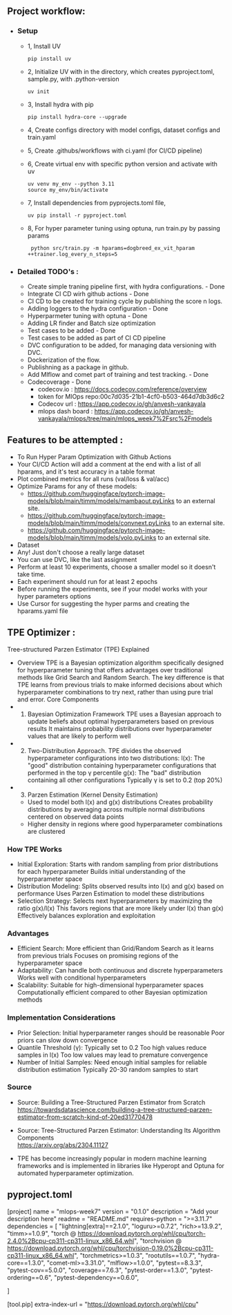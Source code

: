 ## Project workflow:

- ### Setup
    - 1, Install UV
        ````
        pip install uv
        ````

    - 2, Initialize UV with in the directory, which creates pyproject.toml, sample.py, with .python-version
        ````
        uv init
        ````

    - 3, Install hydra with pip
        ````
        pip install hydra-core --upgrade
        ````

    - 4, Create configs directory with model configs, dataset configs and train.yaml
    - 5, Create .githubs/workflows with ci.yaml (for CI/CD pipeline)
    - 6, Create virtual env with specific python version and activate with uv
        ````
        uv venv my_env --python 3.11
        source my_env/bin/activate
        ````
    - 7, Install dependencies from pyprojects.toml file,
        ````
        uv pip install -r pyproject.toml
        ````
    - 8, For hyper parameter tuning using optuna, run train.py by passing params
        ````
         python src/train.py -m hparams=dogbreed_ex_vit_hparam ++trainer.log_every_n_steps=5
        ````

- ### Detailed TODO's :    
    - Create simple traning pipeline first, with hydra configurations. - Done
    - Integrate CI CD wirh github actions - Done
    - CI CD to be created for training cycle by publishing the score n logs.
    - Adding loggers to the hydra configuration - Done
    - Hyperparmeter tuning with optuna - Done
    - Adding LR finder and Batch size optimization
    - Test cases to be added - Done
    - Test cases to be added as part of CI CD pipeline
    - DVC configuration to be added, for managing data versioning with DVC.
    - Dockerization of the flow.
    - Publishning as a package in github. 
    - Add Mlflow and comet part of training and test tracking. - Done
    - Codecoverage - Done
        - codecov.io :   https://docs.codecov.com/reference/overview
        - token for MlOps repo:00c7d035-21b1-4cf0-b503-464d7db3d6c2
        - Codecov url : https://app.codecov.io/gh/anvesh-vankayala
        - mlops dash board : https://app.codecov.io/gh/anvesh-vankayala/mlops/tree/main/mlops_week7%2Fsrc%2Fmodels 


##  Features to be attempted :
- To Run Hyper Param Optimization with Github Actions
- Your CI/CD Action will add a comment at the end with a list of all hparams, and it's test accuracy in a table format
- Plot combined metrics for all runs (val/loss & val/acc)
- Optimize Params for any of these models:
    - https://github.com/huggingface/pytorch-image-models/blob/main/timm/models/mambaout.pyLinks to an external site.
    - https://github.com/huggingface/pytorch-image-models/blob/main/timm/models/convnext.pyLinks to an external site.
    - https://github.com/huggingface/pytorch-image-models/blob/main/timm/models/volo.pyLinks to an external site.
- Dataset
- Any! Just don't choose a really large dataset
- You can use DVC, like the last assignment
- Perform at least 10 experiments, choose a smaller model so it doesn't take time.
- Each experiment should run for at least 2 epochs
- Before running the experiments, see if your model works with your hyper parameters options
- Use Cursor for suggesting the hyper parms and creating the hparams.yaml file



## TPE Optimizer :

Tree-structured Parzen Estimator (TPE) Explained
- Overview
    TPE is a Bayesian optimization algorithm specifically designed for hyperparameter tuning that offers advantages over traditional methods like Grid Search and Random Search. The key difference is that TPE learns from previous trials to make informed decisions about which hyperparameter combinations to try next, rather than using pure trial and error.
    Core Components
- 1. Bayesian Optimization Framework
    TPE uses a Bayesian approach to update beliefs about optimal hyperparameters based on previous results
    It maintains probability distributions over hyperparameter values that are likely to perform well
- 2. Two-Distribution Approach.
    TPE divides the observed hyperparameter configurations into two distributions:
    l(x): The "good" distribution containing hyperparameter configurations that performed in the top γ percentile
    g(x): The "bad" distribution containing all other configurations
    Typically γ is set to 0.2 (top 20%)
- 3. Parzen Estimation (Kernel Density Estimation)
    - Used to model both l(x) and g(x) distributions
      Creates probability distributions by averaging across multiple normal distributions centered on observed data points
    - Higher density in regions where good hyperparameter combinations are clustered
### How TPE Works
- Initial Exploration:
    Starts with random sampling from prior distributions for each hyperparameter
    Builds initial understanding of the hyperparameter space
- Distribution Modeling:
    Splits observed results into l(x) and g(x) based on performance
    Uses Parzen Estimation to model these distributions
- Selection Strategy:
    Selects next hyperparameters by maximizing the ratio g(x)/l(x)
    This favors regions that are more likely under l(x) than g(x)
    Effectively balances exploration and exploitation

### Advantages
- Efficient Search:
    More efficient than Grid/Random Search as it learns from previous trials
    Focuses on promising regions of the hyperparameter space
- Adaptability:
    Can handle both continuous and discrete hyperparameters
    Works well with conditional hyperparameters
- Scalability:
    Suitable for high-dimensional hyperparameter spaces
    Computationally efficient compared to other Bayesian optimization methods

### Implementation Considerations
- Prior Selection:
    Initial hyperparameter ranges should be reasonable
    Poor priors can slow down convergence
- Quantile Threshold (γ):
    Typically set to 0.2
    Too high values reduce samples in l(x)
    Too low values may lead to premature convergence
- Number of Initial Samples:
    Need enough initial samples for reliable distribution estimation
    Typically 20-30 random samples to start
### Source
- Source: Building a Tree-Structured Parzen Estimator from Scratch
          https://towardsdatascience.com/building-a-tree-structured-parzen-estimator-from-scratch-kind-of-20ed31770478
- Source: Tree-Structured Parzen Estimator: Understanding Its Algorithm Components\
          https://arxiv.org/abs/2304.11127  

- TPE has become increasingly popular in modern machine learning frameworks and is implemented in libraries like Hyperopt and Optuna for automated hyperparameter optimization.




## pyproject.toml

[project]
name = "mlops-week7"
version = "0.1.0"
description = "Add your description here"
readme = "README.md"
requires-python = ">=3.11.7"
dependencies = [
    "lightning[extra]==2.1.0",
    "loguru>=0.7.2",
    "rich>=13.9.2",
    "timm>=1.0.9",
    "torch @ https://download.pytorch.org/whl/cpu/torch-2.4.0%2Bcpu-cp311-cp311-linux_x86_64.whl",
    "torchvision @ https://download.pytorch.org/whl/cpu/torchvision-0.19.0%2Bcpu-cp311-cp311-linux_x86_64.whl",
    "torchmetrics>=1.0.3",
    "rootutils==1.0.7",
    "hydra-core==1.3.0",
    "comet-ml>=3.31.0",
    "mlflow>=1.0.0",
    "pytest==8.3.3",
    "pytest-cov==5.0.0",
    "coverage==7.6.3",
    "pytest-order==1.3.0",
    "pytest-ordering==0.6",
    "pytest-dependency==0.6.0",

]

[tool.pip]
extra-index-url = "https://download.pytorch.org/whl/cpu"